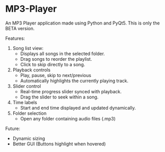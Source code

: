 # MP3-Player
An MP3 Player application made using Python and PyQt5. This is only the BETA version. 

Features:
1) Song list view:
   - Displays all songs in the selected folder.
   - Drag songs to reorder the playlist.
   - Click to skip directly to a song.
2) Playback controls
   - Play, pause, skip to next/previous
   - Automatically highlights the currently playing track.
3) Slider control
   - Real-time progress slider synced with playback.
   - Drag the slider to seek within a song.
4) Time labels
   - Start and end time displayed and updated dynamically.
5) Folder selection
   - Open any folder containing audio files (.mp3)

Future:
- Dynamic sizing
- Better GUI (Buttons highlight when hovered)
